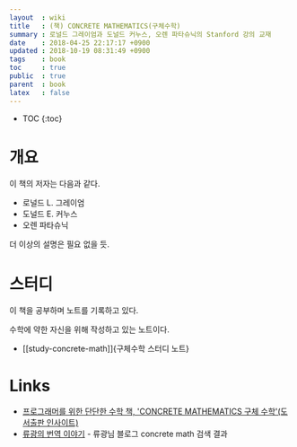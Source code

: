 ```yaml
---
layout  : wiki
title   : (책) CONCRETE MATHEMATICS(구체수학)
summary : 로널드 그레이엄과 도널드 커누스, 오렌 파타슈닉의 Stanford 강의 교재
date    : 2018-04-25 22:17:17 +0900
updated : 2018-10-19 08:31:49 +0900
tags    : book
toc     : true
public  : true
parent  : book
latex   : false
---
```

* TOC
{:toc}

# 개요

이 책의 저자는 다음과 같다.

* 로널드 L. 그레이엄
* 도널드 E. 커누스
* 오렌 파타슈닉

더 이상의 설명은 필요 없을 듯.

# 스터디

이 책을 공부하며 노트를 기록하고 있다.

수학에 약한 자신을 위해 작성하고 있는 노트이다.

* [[study-concrete-math]]{구체수학 스터디 노트}

# Links

* [프로그래머를 위한 단단한 수학 책, 'CONCRETE MATHEMATICS 구체 수학'(도서출판 인사이트)](http://www.insightbook.co.kr/12759 )
* [류광의 번역 이야기](http://occamsrazr.net/tt/search/concrete%20math ) - 류광님 블로그 concrete math 검색 결과

